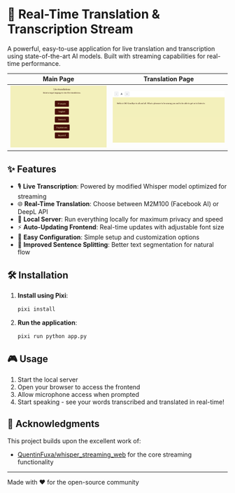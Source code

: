 # 🎯 Real-Time Translation & Transcription Stream

A powerful, easy-to-use application for live translation and transcription using state-of-the-art AI models. Built with streaming capabilities for real-time performance.

| Main Page                            | Translation Page                              |
| ------------------------------------ | --------------------------------------------- |
| ![main page](./images/main_page.png) | ![translation page](./images/translation.png) |

## ✨ Features

- 🎙️ **Live Transcription**: Powered by modified Whisper model optimized for streaming
- 🌐 **Real-Time Translation**: Choose between M2M100 (Facebook AI) or DeepL API
- 🚀 **Local Server**: Run everything locally for maximum privacy and speed
- ⚡ **Auto-Updating Frontend**: Real-time updates with adjustable font size
- 🔧 **Easy Configuration**: Simple setup and customization options
- 📝 **Improved Sentence Splitting**: Better text segmentation for natural flow

## 🛠️ Installation

1. **Install using Pixi**:
   ```bash
   pixi install
   ```

2. **Run the application**:
   ```bash
   pixi run python app.py
   ```

## 🎮 Usage

1. Start the local server
2. Open your browser to access the frontend
3. Allow microphone access when prompted
4. Start speaking - see your words transcribed and translated in real-time!

## 🤝 Acknowledgments

This project builds upon the excellent work of:
- [QuentinFuxa/whisper_streaming_web](https://github.com/QuentinFuxa/whisper_streaming_web) for the core streaming functionality


---

Made with ❤️ for the open-source community

